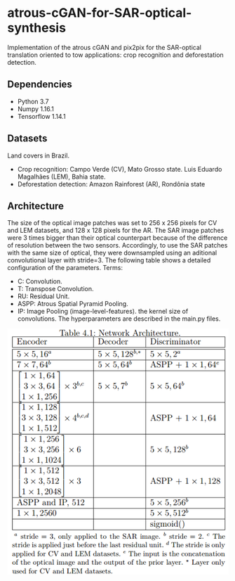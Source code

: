 

# atrous-cGAN-for-SAR-optical-synthesis

Implementation of the atrous cGAN and pix2pix for the SAR-optical translation oriented to tow applications: crop recognition and deforestation detection.

## Dependencies

- Python 3.7
- Numpy 1.16.1
- Tensorflow 1.14.1

## Datasets
Land covers in Brazil.
- Crop recognition:
                  Campo Verde (CV), Mato Grosso state. 
                  Luis Eduardo Magalhães (LEM), Bahia state.
- Deforestation detection:
                  Amazon Rainforest (AR), Rondônia state

## Architecture
The size of the optical image patches was set to 256 x 256 pixels for CV and LEM datasets, and 128 x 128 pixels for the AR. 
The SAR image patches were 3 times bigger than their optical counterpart because of the difference of resolution between the two sensors. Accordingly, to use the SAR patches with the same size of optical, they were downsampled using an aditional convolutional layer with stride=3. The following table shows a detailed configuration of the parameters.
Terms:
- C: Convolution.
- T: Transpose Convolution.
- RU: Residual Unit.
- ASPP: Atrous Spatial Pyramid Pooling.
- IP: Image Pooling (image-level-features).
the kernel size of convolutions. The hyperparameters are described in the main.py files.



![Architecture](https://github.com/jnoat92/atrous-cGAN-for-SAR-optical-synthesis/blob/master/Architecture.png)



